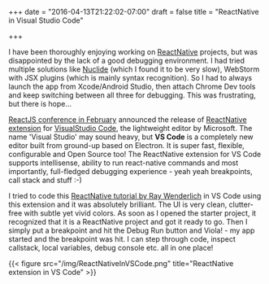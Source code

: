 +++
date = "2016-04-13T21:22:02-07:00"
draft = false
title = "ReactNative in Visual Studio Code"

+++

I have been thoroughly enjoying working on [ReactNative](https://facebook.github.io/react-native/) projects, but was disappointed by the lack of a good debugging environment. I had tried multiple solutions like [Nuclide](http://nuclide.io/) (which I found it to be very slow), WebStorm with JSX plugins (which is mainly syntax recognition). So I had to always launch the app from Xcode/Android Studio, then attach Chrome Dev tools and keep switching between all three for debugging. This was frustrating, but there is hope...

[ReactJS conference in February](http://www.reactnative.com/react-native-tools-extension-for-visual-studio-code/) announced the release of [ReactNative extension](https://github.com/Microsoft/vscode-react-native) for [VisualStudio Code](https://code.visualstudio.com/), the lightweight editor by Microsoft. The name 'Visual Studio' may sound heavy, but **VS Code** is a completely new editor built from ground-up based on Electron. It is super fast, flexible, configurable and Open Source too! The ReactNative extension for VS Code supports intellisense, ability to run react-native commands and most importantly, full-fledged debugging experience - yeah yeah breakpoints, call stack and stuff :-)

I tried to code this [ReactNative tutorial by Ray Wenderlich](https://www.raywenderlich.com/126063/react-native-tutorial) in VS Code using this extension and it was absolutely brilliant. The UI is very clean, clutter-free with subtle yet vivid colors. As soon as I opened the starter project, it recognized that it is a ReactNative project and got it ready to go. Then I simply put a breakpoint and hit the Debug Run button and Viola! - my app started and the breakpoint was hit. I can step through code, inspect callstack, local variables, debug console etc. all in one place!

{{< figure src="/img/ReactNativeInVSCode.png" title="ReactNative extension in VS Code" >}}
